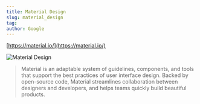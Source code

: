```yaml
---
title: Material Design
slug: material_design
tag:
author: Google
---
```


[https://material.io/](https://material.io/)

![Material Design](/references/material_design.png)

> Material is an adaptable system of guidelines, components, and tools 
> that support the best practices of user interface design. Backed by 
> open-source code, Material streamlines collaboration between designers 
> and developers, and helps teams quickly build beautiful products.
